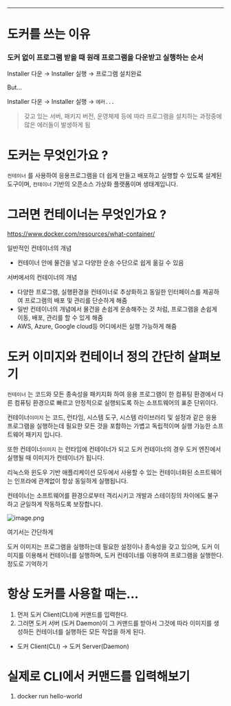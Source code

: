 ---

# 도커를 쓰는 이유

### 도커 없이 프로그램 받을 때 원래 프로그램을 다운받고 실행하는 순서

Installer 다운 → Installer 실행 → 프로그램 설치완료

But…

Installer 다운 → Installer 실행 → `에러...`

> 갖고 있는 서버, 패키지 버전, 운영체제 등에 따라 프로그램을 설치하는 과정중에 많은 에러들이 발생하게 됨

# 도커는 무엇인가요 ?

`컨테이너` 를 사용하여 응용프로그램을 더 쉽게 만들고 배포하고 실행할 수 있도록 설계된 도구이며, `컨테이너` 기반의 오픈소스 가상화 플랫폼이며 생태계입니다.

# 그러면 컨테이너는 무엇인가요 ?

https://www.docker.com/resources/what-container/

일반적인 컨테이너의 개념

- 컨테이너 안에 물건을 넣고 다양한 운송 수단으로 쉽게 옮길 수 있음

서버에서의 컨테이너의 개념

- 다양한 프로그램, 실행환경을 컨테이너로 추상화하고 동일한 인터페이스를 제공하여 프로그램의 배포 및 관리를 단순하게 해줌
- 일반 컨테이너의 개념에서 물건을 손쉽게 운송해주는 것 처럼, 프로그램을 손쉽게 이동, 배포, 관리를 할 수 있게 해줌
- AWS, Azure, Google cloud등 어디에서든 실행 가능하게 해줌

# 도커 이미지와 컨테이너 정의 간단히 살펴보기

`컨테이너` 는 코드와 모든 종속성을 패키지화 하여 응용 프로그램이 한 컴퓨팅 환경에서 다른 컴퓨팅 환경으로 빠르고 안정적으로 실행되도록 하는 소프트웨어의 표준 단위이다.

컨테이너`이미지` 는 코드, 런타임, 시스템 도구, 시스템 라이브러리 및 설정과 같은 응용 프로그램을 실행하는데 필요한 모든 것을 포함하는 가볍고 독립적이며 실행 가능한 소프트웨어 패키지 입니다.

또한 컨테이너`이미지` 는 런타임에 컨테이너가 되고 도커 컨테이너의 경우 도커 엔진에서 실행될 때 이미지가 컨테이너가 됩니다.

리눅스와 윈도우 기반 애플리케이션 모두에서 사용할 수 있는 컨테이너화된 소프트웨어는 인프라에 관계없이 항상 동일하게 실행됩니다.

컨테이너는 소프트웨어를 환경으로부터 격리시키고 개발과 스테이징의 차이에도 불구하고 균일하게 작동하도록 보장합니다.

![image.png](attachment:e27374a5-1108-4d3b-963e-35d954d6cdbf:image.png)

여기서는 간단하게

도커 이미지는 프로그램을 실행하는데 필요한 설정이나 종속성을 갖고 있으며,
도커 이미지를 이용해서 컨테이너를 실행하며,
도커 컨테이너를 이용하여 프로그램을 실행한다. 정도로 기억하기

# 항상 도커를 사용할 때는…

1. 먼저 도커 Client(CLI)에 커맨드를 입력한다.
2. 그러면 도커 서버 (도커 Daemon)이 그 커맨드를 받아서 그것에 따라 이미지를 생성하든 컨테이너를 실행하든 모든 작업을 하게 된다.

- 도커 Client(CLI) → 도커 Server(Daemon)

# 실제로 CLI에서 커맨드를 입력해보기

1. docker run hello-world
